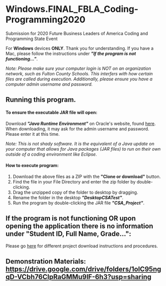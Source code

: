 # Windows.FINAL_FBLA_Coding-Programming2020
Submission for 2020 Future Business Leaders of America Coding and Programming State Event

For **Windows** devices **ONLY**. Thank you for understanding. If you have a Mac, please follow the instructions under ***"If the program is not functioning..."***.

*Note: Please make sure your computer login is NOT on an organization network, such as Fulton County Schools. This interfers with how certain files are called during execution. Additionally, please ensure you have a computer admin username and password.*

## Running this program.
#### To ensure the executable JAR file will open:
Download ***"Java Runtime Environment"*** on Oracle's website, found [here](https://www.java.com/en/download/). When downloading, it may  ask for the admin username and password. Please enter it at this time.

*Note: This is not shady software. It is the equivalent of a Java update on your computer that allows for Java packages (JAR files) to run on their own outside of a coding environment like Eclipse.*
  
#### How to execute program:
1. Download the above files as a ZIP with the **"Clone or download"** button.
2. Find the file in your File Directory and enter the zip folder by double-clicking.
3. Drag the unzipped copy of the folder to desktop by dragging.
4. Rename the folder in the desktop ***"DesktopCSATest"***.
5. Run the program by double-clicking the JAR file ***"CSA_Project"***.

## If the program is not functioning OR upon opening the application there is no information under "Student ID, Full Name, Grade...":
Please go [here](https://github.com/njosemaria02/V2.FBLA_Coding-Programming2020) for different project download instructions and procedures.


## Demonstration Materials: https://drive.google.com/drive/folders/1olC95ngqD-VCbh76CIpRaGMMu9lF-6h3?usp=sharing
